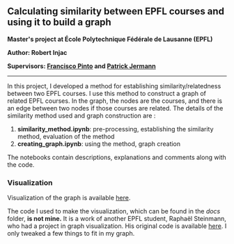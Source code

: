 ## Calculating similarity between EPFL courses and using it to build a graph
__Master's project at École Polytechnique Fédérale de Lausanne (EPFL)__

__Author: Robert Injac__

__Supervisors: [Francisco Pinto](https://people.epfl.ch/francisco.pinto) and [Patrick Jermann](https://people.epfl.ch/patrick.jermann)__

---

In this project, I developed a method for establishing similarity/relatedness between two EPFL courses. I use this method to construct a graph of related EPFL courses. In the graph, the nodes are the courses, and there is an edge between two nodes if those courses are related. The details of the similarity method used and graph construction are :
1. __similarity_method.ipynb__: pre-processing, establishing the similarity method, evaluation of the method
2. __creating_graph.ipynb__: using the method, graph creation

The notebooks contain descriptions, explanations and comments along with the code.

### Visualization

Visualization of the graph is available [here](https://robertinjac.github.io/EPFL-Courses-Similarity/).

The code I used to make the visualization, which can be found in the _docs_ folder, __is not mine.__ It is a work of another EPFL student, Raphaël Steinmann, who had a project in graph visualization. His original code is available [here](https://github.com/rbsteinm/EPFL-Courses-Graph-Representation). I only tweaked a few things to fit in my graph.